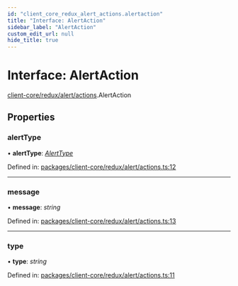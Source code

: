 ```yaml
---
id: "client_core_redux_alert_actions.alertaction"
title: "Interface: AlertAction"
sidebar_label: "AlertAction"
custom_edit_url: null
hide_title: true
---
```


# Interface: AlertAction

[client-core/redux/alert/actions](../modules/client_core_redux_alert_actions.md).AlertAction

## Properties

### alertType

• **alertType**: [*AlertType*](../modules/client_core_redux_alert_actions.md#alerttype)

Defined in: [packages/client-core/redux/alert/actions.ts:12](https://github.com/xr3ngine/xr3ngine/blob/5a0f83ed8/packages/client-core/redux/alert/actions.ts#L12)

___

### message

• **message**: *string*

Defined in: [packages/client-core/redux/alert/actions.ts:13](https://github.com/xr3ngine/xr3ngine/blob/5a0f83ed8/packages/client-core/redux/alert/actions.ts#L13)

___

### type

• **type**: *string*

Defined in: [packages/client-core/redux/alert/actions.ts:11](https://github.com/xr3ngine/xr3ngine/blob/5a0f83ed8/packages/client-core/redux/alert/actions.ts#L11)
